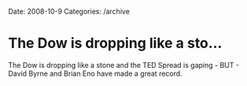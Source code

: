 Date: 2008-10-9
Categories: /archive

# The Dow is dropping like a sto...

The Dow is dropping like a stone and the TED Spread is gaping - BUT - David Byrne and Brian Eno have made a great record.
